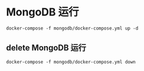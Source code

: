 
# MongoDB 运行

```
docker-compose -f mongodb/docker-compose.yml up -d
```

## delete MongoDB 运行

```
docker-compose -f mongodb/docker-compose.yml down
```
